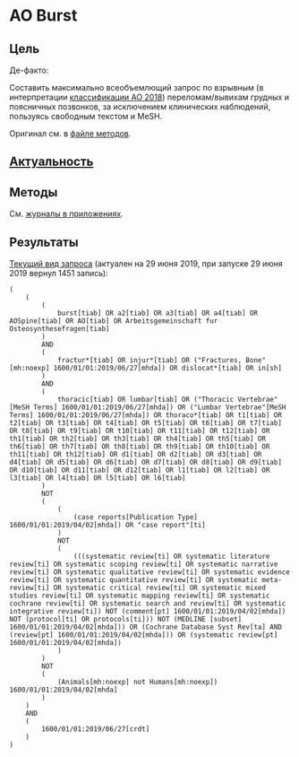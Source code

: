 # AO Burst

## Цель

Де-факто:

Составить максимально всеобъемлющий запрос по взрывным (в интерпретации [классификации AO 2018](https://classification.aoeducation.org)) переломам/вывихам грудных и поясничных позвонков, за исключением клинических наблюдений, пользуясь свободным текстом и MeSH.

Оригинал см. в [файле методов](METHOD.md#цель).

## [Актуальность](METHOD.md#актуальность)

## Методы

См. [журналы в приложениях](METHOD.md#приложение-журналы).

## Результаты

[Текущий вид запроса](https://www.ncbi.nlm.nih.gov/pubmed/?term=(%20%20%20%20%20(%20%20%20%20%20%20%20%20%20(%20%20%20%20%20%20%20%20%20%20%20%20%20burst[tiab]%20OR%20a2[tiab]%20OR%20a3[tiab]%20OR%20a4[tiab]%20OR%20AOSpine[tiab]%20OR%20AO[tiab]%20OR%20Arbeitsgemeinschaft%20fur%20Osteosynthesefragen[tiab]%20%20%20%20%20%20%20%20%20)%20%20%20%20%20%20%20%20%20AND%20%20%20%20%20%20%20%20%20(%20%20%20%20%20%20%20%20%20%20%20%20%20fractur*[tiab]%20OR%20injur*[tiab]%20OR%20(%22Fractures,%20Bone%22[mh:noexp]%201600/01/01:2019/06/27[mhda])%20OR%20dislocat*[tiab]%20OR%20in[sh]%20%20%20%20%20%20%20%20%20)%20%20%20%20%20%20%20%20%20AND%20%20%20%20%20%20%20%20%20(%20%20%20%20%20%20%20%20%20%20%20%20%20thoracic[tiab]%20OR%20lumbar[tiab]%20OR%20(%22Thoracic%20Vertebrae%22[MeSH%20Terms]%201600/01/01:2019/06/27[mhda])%20OR%20(%22Lumbar%20Vertebrae%22[MeSH%20Terms]%201600/01/01:2019/06/27[mhda])%20OR%20thoraco*[tiab]%20OR%20t1[tiab]%20OR%20t2[tiab]%20OR%20t3[tiab]%20OR%20t4[tiab]%20OR%20t5[tiab]%20OR%20t6[tiab]%20OR%20t7[tiab]%20OR%20t8[tiab]%20OR%20t9[tiab]%20OR%20t10[tiab]%20OR%20t11[tiab]%20OR%20t12[tiab]%20OR%20th1[tiab]%20OR%20th2[tiab]%20OR%20th3[tiab]%20OR%20th4[tiab]%20OR%20th5[tiab]%20OR%20th6[tiab]%20OR%20th7[tiab]%20OR%20th8[tiab]%20OR%20th9[tiab]%20OR%20th10[tiab]%20OR%20th11[tiab]%20OR%20th12[tiab]%20OR%20d1[tiab]%20OR%20d2[tiab]%20OR%20d3[tiab]%20OR%20d4[tiab]%20OR%20d5[tiab]%20OR%20d6[tiab]%20OR%20d7[tiab]%20OR%20d8[tiab]%20OR%20d9[tiab]%20OR%20d10[tiab]%20OR%20d11[tiab]%20OR%20d12[tiab]%20OR%20l1[tiab]%20OR%20l2[tiab]%20OR%20l3[tiab]%20OR%20l4[tiab]%20OR%20l5[tiab]%20OR%20l6[tiab]%20%20%20%20%20%20%20%20%20)%20%20%20%20%20%20%20%20%20NOT%20%20%20%20%20%20%20%20%20(%20%20%20%20%20%20%20%20%20%20%20%20%20(%20%20%20%20%20%20%20%20%20%20%20%20%20%20%20%20%20(case%20reports[Publication%20Type]%201600/01/01:2019/04/02[mhda])%20OR%20%22case%20report%22[ti]%20%20%20%20%20%20%20%20%20%20%20%20%20)%20%20%20%20%20%20%20%20%20%20%20%20%20NOT%20%20%20%20%20%20%20%20%20%20%20%20%20(%20%20%20%20%20%20%20%20%20%20%20%20%20%20%20%20%20(((systematic%20review[ti]%20OR%20systematic%20literature%20review[ti]%20OR%20systematic%20scoping%20review[ti]%20OR%20systematic%20narrative%20review[ti]%20OR%20systematic%20qualitative%20review[ti]%20OR%20systematic%20evidence%20review[ti]%20OR%20systematic%20quantitative%20review[ti]%20OR%20systematic%20meta-review[ti]%20OR%20systematic%20critical%20review[ti]%20OR%20systematic%20mixed%20studies%20review[ti]%20OR%20systematic%20mapping%20review[ti]%20OR%20systematic%20cochrane%20review[ti]%20OR%20systematic%20search%20and%20review[ti]%20OR%20systematic%20integrative%20review[ti])%20NOT%20(comment[pt]%201600/01/01:2019/04/02[mhda])%20NOT%20(protocol[ti]%20OR%20protocols[ti]))%20NOT%20(MEDLINE%20[subset]%201600/01/01:2019/04/02[mhda]))%20OR%20(Cochrane%20Database%20Syst%20Rev[ta]%20AND%20(review[pt]%201600/01/01:2019/04/02[mhda]))%20OR%20(systematic%20review[pt]%201600/01/01:2019/04/02[mhda])%20%20%20%20%20%20%20%20%20%20%20%20%20)%20%20%20%20%20%20%20%20%20)%20%20%20%20%20%20%20%20%20NOT%20%20%20%20%20%20%20%20%20(%20%20%20%20%20%20%20%20%20%20%20%20%20(Animals[mh:noexp]%20not%20Humans[mh:noexp])%201600/01/01:2019/04/02[mhda]%20%20%20%20%20%20%20%20%20)%20%20%20%20%20)%20%20%20%20%20AND%20%20%20%20%20(%20%20%20%20%20%20%20%20%201600/01/01:2019/06/27[crdt]%20%20%20%20%20)%20)) (актуален на 29 июня 2019, при запуске 29 июня 2019 вернул 1451 запись):

```
(
    (
        (
            burst[tiab] OR a2[tiab] OR a3[tiab] OR a4[tiab] OR AOSpine[tiab] OR AO[tiab] OR Arbeitsgemeinschaft fur Osteosynthesefragen[tiab]
        )
        AND
        (
            fractur*[tiab] OR injur*[tiab] OR ("Fractures, Bone"[mh:noexp] 1600/01/01:2019/06/27[mhda]) OR dislocat*[tiab] OR in[sh]
        )
        AND
        (
            thoracic[tiab] OR lumbar[tiab] OR ("Thoracic Vertebrae"[MeSH Terms] 1600/01/01:2019/06/27[mhda]) OR ("Lumbar Vertebrae"[MeSH Terms] 1600/01/01:2019/06/27[mhda]) OR thoraco*[tiab] OR t1[tiab] OR t2[tiab] OR t3[tiab] OR t4[tiab] OR t5[tiab] OR t6[tiab] OR t7[tiab] OR t8[tiab] OR t9[tiab] OR t10[tiab] OR t11[tiab] OR t12[tiab] OR th1[tiab] OR th2[tiab] OR th3[tiab] OR th4[tiab] OR th5[tiab] OR th6[tiab] OR th7[tiab] OR th8[tiab] OR th9[tiab] OR th10[tiab] OR th11[tiab] OR th12[tiab] OR d1[tiab] OR d2[tiab] OR d3[tiab] OR d4[tiab] OR d5[tiab] OR d6[tiab] OR d7[tiab] OR d8[tiab] OR d9[tiab] OR d10[tiab] OR d11[tiab] OR d12[tiab] OR l1[tiab] OR l2[tiab] OR l3[tiab] OR l4[tiab] OR l5[tiab] OR l6[tiab]
        )
        NOT
        (
            (
                (case reports[Publication Type] 1600/01/01:2019/04/02[mhda]) OR "case report"[ti]
            )
            NOT
            (
                (((systematic review[ti] OR systematic literature review[ti] OR systematic scoping review[ti] OR systematic narrative review[ti] OR systematic qualitative review[ti] OR systematic evidence review[ti] OR systematic quantitative review[ti] OR systematic meta-review[ti] OR systematic critical review[ti] OR systematic mixed studies review[ti] OR systematic mapping review[ti] OR systematic cochrane review[ti] OR systematic search and review[ti] OR systematic integrative review[ti]) NOT (comment[pt] 1600/01/01:2019/04/02[mhda]) NOT (protocol[ti] OR protocols[ti])) NOT (MEDLINE [subset] 1600/01/01:2019/04/02[mhda])) OR (Cochrane Database Syst Rev[ta] AND (review[pt] 1600/01/01:2019/04/02[mhda])) OR (systematic review[pt] 1600/01/01:2019/04/02[mhda])
            )
        )
        NOT
        (
            (Animals[mh:noexp] not Humans[mh:noexp]) 1600/01/01:2019/04/02[mhda]
        )
    )
    AND
    (
        1600/01/01:2019/06/27[crdt]
    )
)
```

